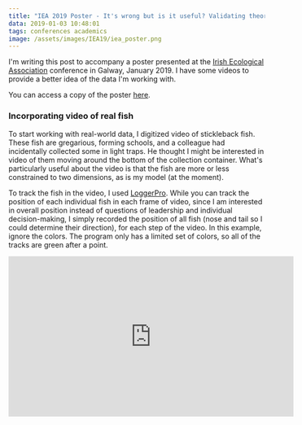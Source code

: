 ```yaml
---
title: "IEA 2019 Poster - It's wrong but is it useful? Validating theoretical models of fish collective behaviour"
data: 2019-01-03 10:48:01
tags: conferences academics
image: /assets/images/IEA19/iea_poster.png
---
```


I'm writing this post to accompany a poster presented at the [Irish Ecological Association][IEA] conference in Galway, January 2019. I have some videos to provide a better idea of the data I'm working with.

You can access a copy of the poster [here][poster].


### Incorporating video of real fish


To start working with real-world data, I digitized video of stickleback fish. These fish are gregarious, forming schools, and a colleague had incidentally collected some in light traps. He thought I might be interested in video of them moving around the bottom of the collection container. What's particularly useful about the video is that the fish are  more or less constrained to two dimensions, as is my model (at the moment).

To track the fish in the video, I used [LoggerPro][lp]. While you can track the position of each individual fish in each frame of video, since I am interested in overall position instead of questions of leadership and individual decision-making, I simply recorded the position of all fish (nose and tail so I could determine their direction), for each step of the video. In this example, ignore the colors. The program only has a limited set of colors, so all of the tracks are green after a point.

<iframe width="560" height="315" src="https://www.youtube.com/embed/CXHi9ycQY9c" frameborder="0" allow="accelerometer; autoplay; encrypted-media; gyroscope; picture-in-picture" allowfullscreen> </iframe>








[IEA]: https://www.britishecologicalsociety.org/membership-community/irish-ecological-association/
[poster]: https://drive.google.com/file/d/1iboD1KEVauBHRCMgT6c2Zq8Gfv-cFHDd/view?usp=sharing
[lp]: https://www.vernier.com/products/software/lp/